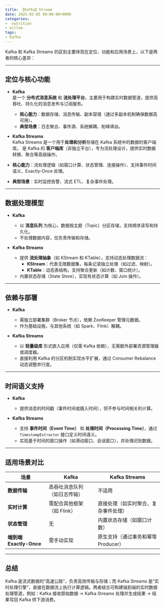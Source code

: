 ```yaml
---
title: 【Kafka】Stream
date: 2025-03-05 00:00:00+0000
categories: 
-  nutrition
- willow
tags:
- Kafka
---
```


Kafka 和 Kafka Streams 的区别主要体现在定位、功能和应用场景上，以下是两者的核心差异：

---

## **定位与核心功能**
- **Kafka**  
  是一个 **分布式消息系统** 和 **流处理平台**，主要用于构建实时数据管道，提供高吞吐、持久化的消息发布与订阅服务。  
  - **核心能力**：数据存储、消息传输、副本容错（通过多副本机制确保数据高可用）。  
  - **典型场景**：日志聚合、事件源、系统解耦、削峰填谷。  

- **Kafka Streams**  
  Kafka Streams 是一个用于**处理和分析**存储在 Kafka 系统中的数据的客户端库。
  是 Kafka 的 **客户端库**（非独立平台），专为流处理设计，提供实时数据转换、聚合等高级操作。  
- **核心能力**：流处理逻辑（如窗口计算、状态管理、连接操作）、支持事件时间语义、Exactly-Once 处理。  
- **典型场景**：实时监控告警、流式 ETL、复杂事件处理。  

---

## **数据处理模型**
- **Kafka**  
  - 以 **消息队列** 为核心，数据按主题（Topic）分区存储，支持顺序读写和持久化。  
  - 不处理数据内容，仅负责传输和存储。  

- **Kafka Streams**  
  - 提供 **流处理抽象**（如 KStream 和 KTable），支持动态处理数据流：  
    - **KStream**：代表无限数据集，每条记录独立处理（如过滤、映射）。  
    - **KTable**：动态表结构，支持聚合更新（如计数、窗口统计）。  
  - 内置状态存储（State Store），实现有状态计算（如 Join 操作）。  

---

## **依赖与部署**
- **Kafka**  
  - 需独立部署集群（Broker 节点），依赖 ZooKeeper 管理元数据。  
  - 作为基础设施，与其他系统（如 Spark、Flink）解耦。  

- **Kafka Streams**  
  - 以 **轻量级库** 形式嵌入应用（仅需 Kafka 依赖），无需额外部署资源管理器或调度器。  
  - 直接利用 Kafka 的分区机制实现水平扩展，通过 Consumer Rebalance 动态调整并行度。  

---

## **时间语义支持**
- **Kafka**  
  - 提供消息的时间戳（事件时间或摄入时间），但不参与时间相关的计算。  

- **Kafka Streams**  
  - 支持 **事件时间（Event Time）** 和 **处理时间（Processing Time）**，通过 `TimestampExtractor` 接口定义时间语义。  
  - 实现基于时间的窗口操作（如滑动窗口、会话窗口），并处理迟到数据。  

---

## **适用场景对比**
| **场景**               | **Kafka**                          | **Kafka Streams**                        |
|------------------------|------------------------------------|------------------------------------------|
| **数据传输**           | 高吞吐消息队列（如日志传输）     | 不适用                                   |
| **实时计算**           | 需配合其他框架（如 Flink）         | 直接处理（如实时聚合、复杂事件处理） |
| **状态管理**           | 无                                 | 内置状态存储（如窗口计数）       |
| **端到端 Exactly-Once** | 需手动实现                         | 原生支持（通过事务和幂等 Producer）  |

---

## **总结**  
Kafka 是流式数据的“高速公路”，负责高效传输与存储；而 Kafka Streams 是“实时处理引擎”，直接在数据流上执行计算逻辑。两者结合可构建端到端的实时数据处理管道，例如：Kafka 接收原始数据 → Kafka Streams 处理并生成结果 → 结果写回 Kafka 供下游消费。